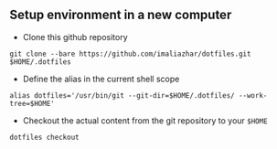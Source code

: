 ## Setup environment in a new computer

* Clone this github repository

`git clone --bare https://github.com/imaliazhar/dotfiles.git $HOME/.dotfiles`

* Define the alias in the current shell scope

`alias dotfiles='/usr/bin/git --git-dir=$HOME/.dotfiles/ --work-tree=$HOME'`

* Checkout the actual content from the git repository to your `$HOME`

`dotfiles checkout`
